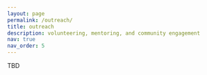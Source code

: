```yaml
---
layout: page
permalink: /outreach/
title: outreach
description: volunteering, mentoring, and community engagement
nav: true
nav_order: 5
---
```


TBD
